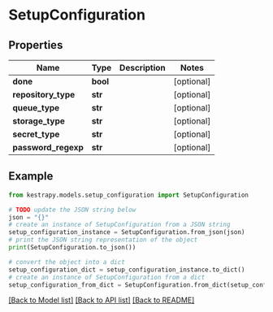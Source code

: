 # SetupConfiguration


## Properties

Name | Type | Description | Notes
------------ | ------------- | ------------- | -------------
**done** | **bool** |  | [optional] 
**repository_type** | **str** |  | [optional] 
**queue_type** | **str** |  | [optional] 
**storage_type** | **str** |  | [optional] 
**secret_type** | **str** |  | [optional] 
**password_regexp** | **str** |  | [optional] 

## Example

```python
from kestrapy.models.setup_configuration import SetupConfiguration

# TODO update the JSON string below
json = "{}"
# create an instance of SetupConfiguration from a JSON string
setup_configuration_instance = SetupConfiguration.from_json(json)
# print the JSON string representation of the object
print(SetupConfiguration.to_json())

# convert the object into a dict
setup_configuration_dict = setup_configuration_instance.to_dict()
# create an instance of SetupConfiguration from a dict
setup_configuration_from_dict = SetupConfiguration.from_dict(setup_configuration_dict)
```
[[Back to Model list]](../README.md#documentation-for-models) [[Back to API list]](../README.md#documentation-for-api-endpoints) [[Back to README]](../README.md)


